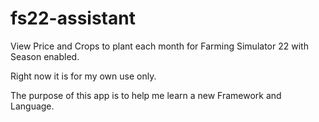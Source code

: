# fs22-assistant

View Price and Crops to plant each month for Farming Simulator 22 with Season enabled.

Right now it is for my own use only.

The purpose of this app is to help me learn a new Framework and Language.
